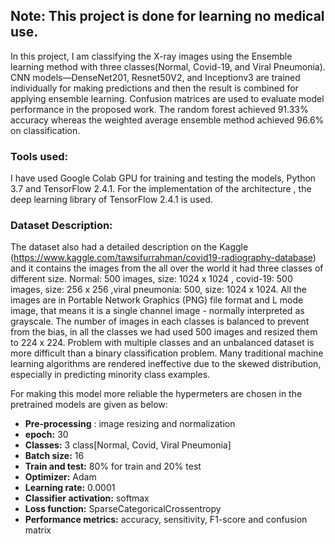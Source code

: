 ## Note: This project is done for learning no medical use.
In this project, I am classifying the X-ray images using the Ensemble learning method with three classes(Normal, Covid-19, and Viral Pneumonia). CNN models—DenseNet201, Resnet50V2, and Inceptionv3 are trained individually for making predictions and then the result is combined for applying ensemble learning. Confusion matrices are used to evaluate model performance in the proposed work. The random forest achieved 91.33% accuracy whereas the weighted average ensemble method achieved 96.6% on classification.

### Tools used: 
I have used Google Colab GPU for training and testing the models, Python 3.7 and TensorFlow 2.4.1. For the implementation of the architecture , the deep learning library of TensorFlow 2.4.1 is used.

### Dataset Description:
The dataset also had a detailed description on the Kaggle (https://www.kaggle.com/tawsifurrahman/covid19-radiography-database) and it contains the images from the all over the world it had three classes of different size. Normal: 500 images, size: 1024 x 1024 , covid-19: 500 images, size: 256 x 256 ,viral pneumonia: 500, size: 1024 x 1024. All the images are in Portable Network Graphics (PNG) file format and L mode image, that means it is a single channel image - normally interpreted as grayscale. The number of images in each classes is balanced to prevent from the bias, in all the classes we had used 500 images and resized them to 224 x 224. Problem with multiple classes and an unbalanced dataset is more difficult than a binary classification problem. Many traditional machine learning algorithms are rendered ineffective due to the skewed distribution, especially in predicting minority class examples.

For making this model more reliable the hypermeters are chosen in the pretrained models are given as below:
 * **Pre-processing** : image resizing and normalization
 * **epoch:** 30
 * **Classes:** 3 class[Normal, Covid, Viral Pneumonia]
 * **Batch size:** 16
 * **Train and test:** 80% for train and 20% test
 * **Optimizer:** Adam
 * **Learning rate:** 0.0001
 * **Classifier activation:** softmax
 * **Loss function:** SparseCategoricalCrossentropy
 * **Performance metrics:** accuracy, sensitivity, F1-score and confusion matrix
